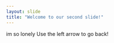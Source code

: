 ```yaml
---
layout: slide
title: "Welcome to our second slide!"
---
```

im so lonely
Use the left arrow to go back!
